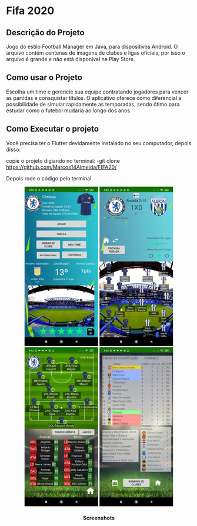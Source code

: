 # Fifa 2020

## Descrição do Projeto 
  Jogo do estilo Football Manager em Java, para dispositivos Android. O arquivo contém centenas de imagens de clubes e ligas oficiais, por isso o arquivo é grande e não está disponível na Play Store.
  
## Como usar o Projeto 
  Escolha um time e gerencie sua equipe contratando jogadores para vencer as partidas e consquistar títulos. O aplicativo oferece como diferencial a possibilidade de simular rapidamente as temporadas, sendo ótimo para estudar como o futebol mudaria ao longo dos anos.
  
## Como Executar o projeto

Você precisa ter o Flutter devidamente instalado no seu computador, depois disso: 

copie o projeto digiando no terminal:
-git clone https://github.com/Marcos14Almeida/FIFA20/

Depois rode o código pelo terminal


<p align="center">
  <img src="https://github.com/Marcos14Almeida/FIFA20/blob/master/screenshots/screenshot1.jpg" width="200" title="Screenshot">
  <img src="https://github.com/Marcos14Almeida/FIFA20/blob/master/screenshots/screenshot2.jpg" width="200" title="Screenshot">
  <img src="https://github.com/Marcos14Almeida/FIFA20/blob/master/screenshots/screenshot3.jpg" width="200" title="Screenshot">
  <img src="https://github.com/Marcos14Almeida/FIFA20/blob/master/screenshots/screenshot4.jpg" width="200" title="Screenshot">
  </a>
</p> 

<h4 align="center">Screenshots</h4>
